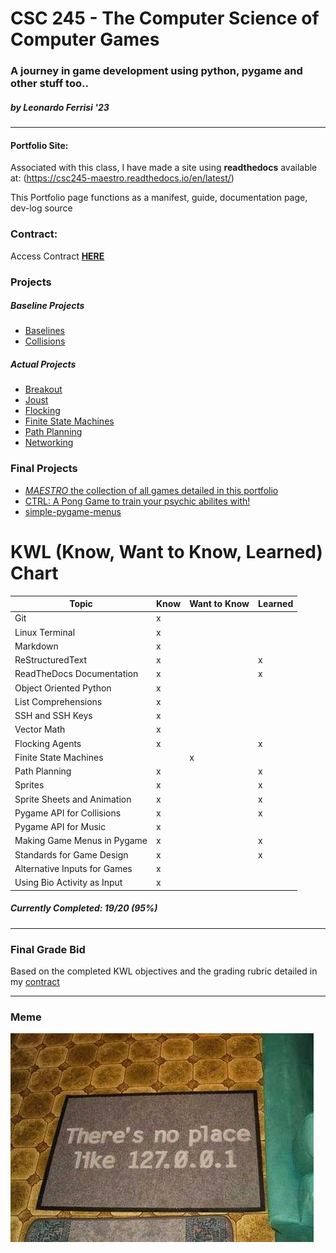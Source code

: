 # CSC 245 - The Computer Science of Computer Games
### A journey in game development using python, pygame and other stuff too..
##### **by** *Leonardo Ferrisi* '23

---------------------------

#### Portfolio Site:

Associated with this class, I have made a site using **readthedocs**
available at: (https://csc245-maestro.readthedocs.io/en/latest/)

This Portfolio page functions as a manifest, guide, documentation page, dev-log source

### Contract:

Access Contract [**HERE**](./portfolio/contract.md)

### Projects

##### Baseline Projects

- [Baselines](https://github.com/VitruviusTheMighty/Maestro/tree/main/portfolio/projects/project-1-baselines)
- [Collisions](https://github.com/VitruviusTheMighty/Maestro/tree/main/portfolio/projects/project-3-collisions)

##### Actual Projects

- [Breakout](https://github.com/VitruviusTheMighty/Maestro/tree/main/portfolio/projects/project-2-breakout)
- [Joust](https://github.com/VitruviusTheMighty/Maestro/tree/main/portfolio/projects/project-4-joust)
- [Flocking](https://github.com/VitruviusTheMighty/Maestro/tree/main/portfolio/projects/project-5-flocking)
- [Finite State Machines](https://github.com/VitruviusTheMighty/Maestro/tree/main/portfolio/projects/project-6-fsm)
- [Path Planning](https://github.com/VitruviusTheMighty/Maestro/tree/main/portfolio/projects/project-7-astar)
- [Networking](https://github.com/VitruviusTheMighty/Maestro/tree/main/portfolio/projects/project-8-networking)

### Final Projects

- [*MAESTRO* the collection of all games detailed in this portfolio](https://csc245-maestro.readthedocs.io/en/latest/maestro.html)
- [CTRL: A Pong Game to train your psychic abilites with!](https://github.com/VitruviusTheMighty/Maestro/blob/main/games/ctrl/CTRL.py)
- [simple-pygame-menus](https://github.com/LeonardoFerrisi/simplepygamemenus-gitrepo)

# KWL (Know, Want to Know, Learned) Chart

| Topic                       | Know    | Want to Know | Learned |
| ----------------------------| ------- | ------------ | ------- |
| Git                         |    x    |              |         |
| Linux  Terminal             |    x    |              |         |
| Markdown                    |    x    |              |         |
| ReStructuredText            |    x    |              |    x    |
| ReadTheDocs Documentation   |    x    |              |    x    |
| Object Oriented Python      |    x    |              |         |
| List Comprehensions         |    x    |              |         |
| SSH and SSH Keys            |    x    |              |         |
| Vector Math                 |    x    |              |         |
| Flocking Agents             |    x    |              |    x    |
| Finite State Machines       |         |       x      |         |
| Path Planning               |    x    |              |    x    |
| Sprites                     |    x    |              |    x    |
| Sprite Sheets and Animation |    x    |              |    x    |
| Pygame API for Collisions   |    x    |              |    x    |
| Pygame API for Music        |    x    |              |         |
| Making Game Menus in Pygame |    x    |              |    x    |
| Standards for Game Design   |    x    |              |    x    |
| Alternative Inputs for Games|    x    |              |         |
| Using Bio Activity as Input |    x    |              |         |

##### Currently Completed: 19/20 (**95%**)

---------------------------------

### Final Grade Bid

Based on the completed KWL objectives and the grading rubric detailed in my [contract](./portfolio/contract.md)

----------------

### Meme 
![Game Dev Meme](./assets/meme.jpg "No place like home")
